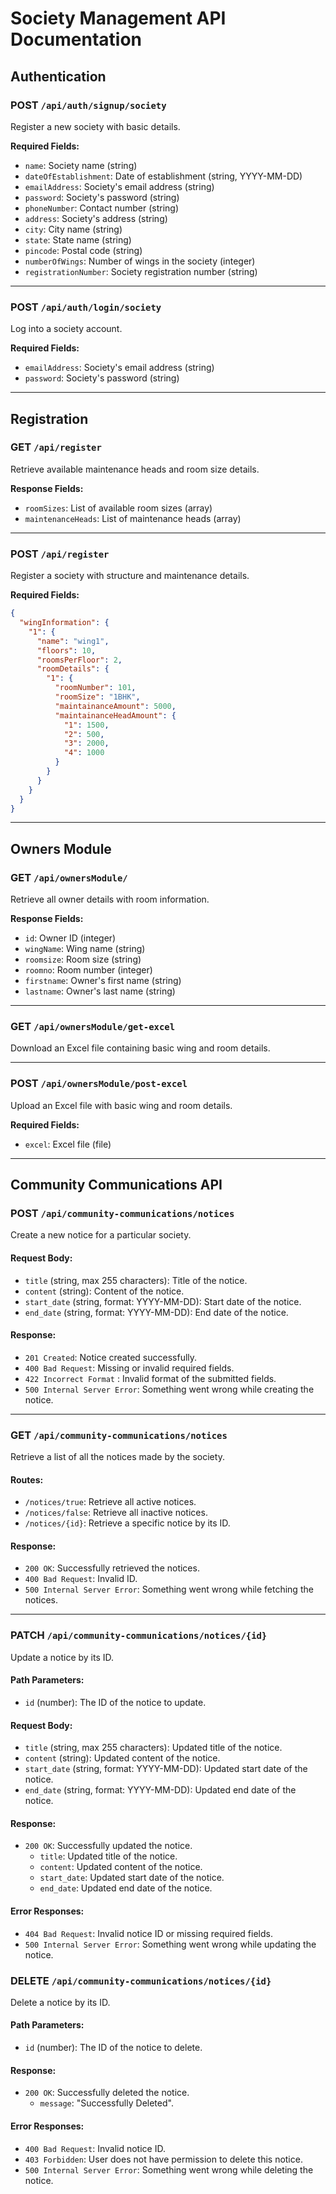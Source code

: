 
# Society Management API Documentation

## Authentication

### POST `/api/auth/signup/society`
Register a new society with basic details.

**Required Fields:**
- `name`: Society name (string)
- `dateOfEstablishment`: Date of establishment (string, YYYY-MM-DD)
- `emailAddress`: Society's email address (string)
- `password`: Society's password (string)
- `phoneNumber`: Contact number (string)
- `address`: Society's address (string)
- `city`: City name (string)
- `state`: State name (string)
- `pincode`: Postal code (string)
- `numberOfWings`: Number of wings in the society (integer)
- `registrationNumber`: Society registration number (string)

---

### POST `/api/auth/login/society`
Log into a society account.

**Required Fields:**
- `emailAddress`: Society's email address (string)
- `password`: Society's password (string)

---

## Registration

### GET `/api/register`
Retrieve available maintenance heads and room size details.

**Response Fields:**
- `roomSizes`: List of available room sizes (array)
- `maintenanceHeads`: List of maintenance heads (array)

---

### POST `/api/register`
Register a society with structure and maintenance details.

**Required Fields:**
```json
{
  "wingInformation": {
    "1": {
      "name": "wing1",
      "floors": 10,
      "roomsPerFloor": 2,
      "roomDetails": {
        "1": {
          "roomNumber": 101,
          "roomSize": "1BHK",
          "maintainanceAmount": 5000,
          "maintainanceHeadAmount": {
            "1": 1500,
            "2": 500,
            "3": 2000,
            "4": 1000
          }
        }
      }
    }
  }
}
```
---

## Owners Module

### GET `/api/ownersModule/`
Retrieve all owner details with room information.

**Response Fields:**
- `id`: Owner ID (integer)
- `wingName`: Wing name (string)
- `roomsize`: Room size (string)
- `roomno`: Room number (integer)
- `firstname`: Owner's first name (string)
- `lastname`: Owner's last name (string)

---

### GET `/api/ownersModule/get-excel`
Download an Excel file containing basic wing and room details.

---

### POST `/api/ownersModule/post-excel`
Upload an Excel file with basic wing and room details.

**Required Fields:**
- `excel`: Excel file (file)

---

## Community Communications API

### POST `/api/community-communications/notices`
Create a new notice for a particular society.

#### Request Body:
- `title` (string, max 255 characters): Title of the notice.
- `content` (string): Content of the notice.
- `start_date` (string, format: YYYY-MM-DD): Start date of the notice.
- `end_date` (string, format: YYYY-MM-DD): End date of the notice.

#### Response:
- `201 Created`: Notice created successfully.
- `400 Bad Request`: Missing or invalid required fields.
- `422 Incorrect Format` : Invalid format of the submitted fields.
- `500 Internal Server Error`: Something went wrong while creating the notice.

---

### GET `/api/community-communications/notices`
Retrieve a list of all the notices made by the society.

#### Routes:
- `/notices/true`: Retrieve all active notices.
- `/notices/false`: Retrieve all inactive notices.
- `/notices/{id}`: Retrieve a specific notice by its ID.

#### Response:
- `200 OK`: Successfully retrieved the notices.
- `400 Bad Request`: Invalid ID.
- `500 Internal Server Error`: Something went wrong while fetching the notices.

---

### PATCH `/api/community-communications/notices/{id}`
Update a notice by its ID.

#### Path Parameters:
- `id` (number): The ID of the notice to update.

#### Request Body:
- `title` (string, max 255 characters): Updated title of the notice.
- `content` (string): Updated content of the notice.
- `start_date` (string, format: YYYY-MM-DD): Updated start date of the notice.
- `end_date` (string, format: YYYY-MM-DD): Updated end date of the notice.

#### Response:
- `200 OK`: Successfully updated the notice.
  - `title`: Updated title of the notice.
  - `content`: Updated content of the notice.
  - `start_date`: Updated start date of the notice.
  - `end_date`: Updated end date of the notice.
  
#### Error Responses:
- `404 Bad Request`: Invalid notice ID or missing required fields.
- `500 Internal Server Error`: Something went wrong while updating the notice.

### DELETE `/api/community-communications/notices/{id}`
Delete a notice by its ID.

#### Path Parameters:
- `id` (number): The ID of the notice to delete.

#### Response:
- `200 OK`: Successfully deleted the notice.
  - `message`: "Successfully Deleted".

#### Error Responses:
- `400 Bad Request`: Invalid notice ID.
- `403 Forbidden`: User does not have permission to delete this notice.
- `500 Internal Server Error`: Something went wrong while deleting the notice.

